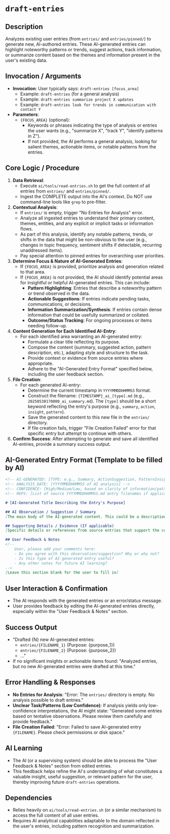 # `draft-entries`

## Description
Analyzes existing user entries (from `entries/` and `entries/pinned/`) to generate new, AI-authored entries. These AI-generated entries can highlight noteworthy patterns or trends, suggest actions, track information, or summarize content based on the themes and information present in the user's existing data.

## Invocation / Arguments
*   **Invocation**: User typically says: `draft-entries [focus_area]`
    *   Example: `draft-entries` (for a general analysis)
    *   Example: `draft-entries summarize project X updates`
    *   Example: `draft-entries look for trends in communication with contact Y`
*   **Parameters**:
    *   `{FOCUS_AREA}` (optional):
        *   Keywords or phrases indicating the type of analysis or entries the user wants (e.g., "summarize X", "track Y", "identify patterns in Z").
        *   If not provided, the AI performs a general analysis, looking for salient themes, actionable items, or notable patterns from the entries.

## Core Logic / Procedure
1.  **Data Retrieval**:
    *   Execute `ai/tools/read-entries.sh` to get the full content of all entries from `entries/` and `entries/pinned/`.
    *   Ingest the COMPLETE output into the AI's context. Do NOT use command-line tools like `grep` to pre-filter.
2.  **Contextual Analysis**:
    *   If `entries/` is empty, trigger "No Entries for Analysis" error.
    *   Analyze all ingested entries to understand their primary content, themes, entities, and any explicit or implicit tasks or information flows.
    *   As part of this analysis, identify any notable patterns, trends, or shifts in the data that might be non-obvious to the user (e.g., changes in topic frequency, sentiment shifts if detectable, recurring unaddressed items).
    *   Pay special attention to pinned entries for overarching user priorities.
3.  **Determine Focus & Nature of AI-Generated Entries**:
    *   If `{FOCUS_AREA}` is provided, prioritize analysis and generation related to that area.
    *   If `{FOCUS_AREA}` is not provided, the AI should identify potential areas for insightful or helpful AI-generated entries. This can include:
        *   **Pattern Highlighting**: Entries that describe a noteworthy pattern or trend observed in the data.
        *   **Actionable Suggestions**: If entries indicate pending tasks, communications, or decisions.
        *   **Information Summarization/Synthesis**: If entries contain dense information that could be usefully summarized or collated.
        *   **Outcome/Status Tracking**: For ongoing processes or items needing follow-up.
4.  **Content Generation for Each Identified AI-Entry**:
    *   For each identified area warranting an AI-generated entry:
        *   Formulate a clear title reflecting its purpose.
        *   Compose the content (summary, suggested action, pattern description, etc.), adapting style and structure to the task.
        *   Provide context or evidence from source entries where appropriate.
        *   Adhere to the "AI-Generated Entry Format" specified below, including the user feedback section.
5.  **File Creation**:
    *   For each generated AI-entry:
        *   Determine the current timestamp in `YYYYMMDDHHMMSS` format.
        *   Construct the filename: `{TIMESTAMP}_ai_[type].md` (e.g., `20250530170000_ai_summary.md`). The `[type]` should be a short keyword reflecting the entry's purpose (e.g., `summary`, `action`, `insight`, `pattern`).
        *   Save the generated content to this new file in the `entries/` directory.
        *   If file creation fails, trigger "File Creation Failed" error for that specific entry but attempt to continue with others.
6.  **Confirm Success**: After attempting to generate and save all identified AI-entries, provide a summary success output.

## AI-Generated Entry Format (Template to be filled by AI)
```markdown
<!-- AI-GENERATED: [TYPE: e.g., Summary, ActionSuggestion, PatternInsight, StatusTracker] -->
<!-- ANALYSIS_DATE: [YYYYMMDDHHMMSS of AI analysis] -->
<!-- CONFIDENCE: [High/Medium/Low, based on clarity of information/pattern] -->
<!-- REFS: [List of source YYYYMMDDHHMMSS.md entry filenames if applicable] -->

# [AI-Generated Title Describing the Entry's Purpose]

## AI Observation / Suggestion / Summary
[The main body of the AI-generated content. This could be a description of a pattern, a text summary, a suggested action, etc.]

## Supporting Details / Evidence (If applicable)
[Specific details or references from source entries that support the content above.]

## User Feedback & Notes
<!--
    User, please add your comments here:
    - Do you agree with this observation/suggestion? Why or why not?
    - Is this type of AI-generated entry useful?
    - Any other notes for future AI learning?
-->
[Leave this section blank for the user to fill in]
```

## User Interaction & Confirmation
*   The AI responds with the generated entries or an error/status message.
*   User provides feedback by editing the AI-generated entries directly, especially within the "User Feedback & Notes" section.

## Success Output
*   "Drafted {N} new AI-generated entries:
    *   `entries/{FILENAME_1}` (Purpose: {purpose_1})
    *   `entries/{FILENAME_2}` (Purpose: {purpose_2})
    *   ..."
*   If no significant insights or actionable items found: "Analyzed entries, but no new AI-generated entries were drafted at this time."

## Error Handling & Responses
*   **No Entries for Analysis**: "Error: The `entries/` directory is empty. No analysis possible to draft entries."
*   **Unclear Task/Patterns (Low Confidence)**: If analysis yields only low-confidence interpretations, the AI might state: "Generated some entries based on tentative observations. Please review them carefully and provide feedback."
*   **File Creation Failed**: "Error: Failed to save AI-generated entry `{FILENAME}`. Please check permissions or disk space."

## AI Learning
*   The AI (or a supervising system) should be able to process the "User Feedback & Notes" section from edited entries.
*   This feedback helps refine the AI's understanding of what constitutes a valuable insight, useful suggestion, or relevant pattern for the user, thereby improving future `draft-entries` operations.

## Dependencies
*   Relies heavily on `ai/tools/read-entries.sh` (or a similar mechanism) to access the full content of all user entries.
*   Requires AI analytical capabilities adaptable to the domain reflected in the user's entries, including pattern recognition and summarization.

